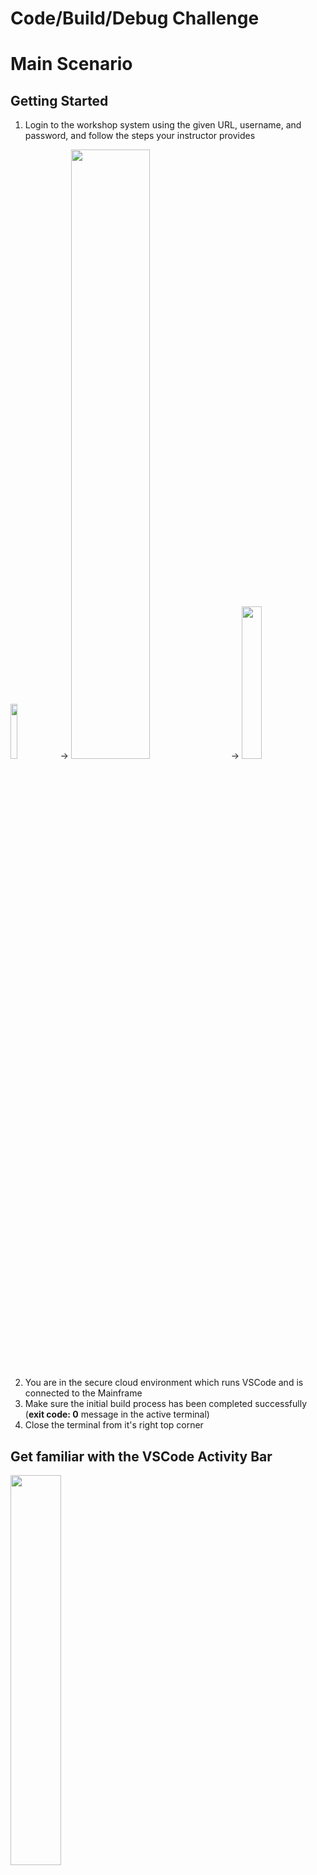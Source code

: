 # Code/Build/Debug Challenge
# Main Scenario
## Getting Started

1. Login to the workshop system using the given URL, username, and password, and follow the steps your instructor provides

<img src='images/cloudAccess.png' width='15%'> → <img src='images/workshopStage.png' width='50%'> → <img src='images/workspaceStart.png' width='25%'>

2. You are in the secure cloud environment which runs VSCode and is connected to the Mainframe
3. Make sure the initial build process has been completed successfully (**exit code: 0** message in the active terminal)
4. Close the terminal from it's right top corner

## Get familiar with the VSCode Activity Bar
<img src='images/activityBar.png' width='40%'>

## Run the DOGGOS application
Before making any modifications, it is important to understand how the DOGGOS application currently functions. Running the application allows you to verify its expected behavior, ensuring that all dependencies are properly set up and that the build process was successful. This step helps establish a baseline before making any changes so that you can later compare the output after modifications.

1. Go to Zowe Explorer (Z icon in the VSCode Activity Bar)
2. Hover over the “zosmf” item in the DATA SET section in the sidebar and click on the magnifier icon. Enter CUST0xy.PUBLIC in the search field and hit enter (Note: CUST0xy is the mainframe user ID shared by your instructor)
3. Expand the CUST0xy.PUBLIC.JCL data set and right-click on the RUNDOG
4. Select “Submit Job” menu item, then click "Submit" from the pop-up window 
5. Click on the JOB number in the pop-up message in the right bottom corner to see the JOB output (If the notification disappears, you can access it by clicking the bell icon in the bottom-right corner)
6. Expand the “RUNDOG(JOBxxxxx)” in the JOBS section and click on the RUN:OUTREP to browse the program output (If you cannot expand the job output, repeat this step)
7. The report will show the dog breeds categorized. Any breeds not explicitly listed in the COBOL code will fall into the OTHER category.

## Get DOGGOS application from the PROD environment
Before making any changes, we need to retrieve the DOGGOS application from the production environment. This ensures that we are working with the latest version of the code and have a stable baseline before making modifications. Using the Explorer for Endevor extension in VS Code, we will access the COBOL program from the mapped production environment.

1. Open Explorer for Endevor extension from the Activity Bar
2. Wait for the initialization process to complete
3. Expand **endevor** and **endevor-location**, then wait while the system fetches the elements (Note: The connection and location settings have already been pre-configured)
4. You may see a warning indicating that your development sandbox is empty - this is expected
5. Enable elements from the production environment by using Element Search Mode Selector (components icon)

<img src='images/endevor/end10a.png' width='40%'>

6. Select **Only First Found Elements** mode to display the prod environment elements from up the map in the view

![First Found Search Mode](images/endevor/end10b.png)

7. Locate the DOGGOS application in your VS Code workspace
8. Expand the [MAP] folder to find the COBOL source code associated with your user
9. Right-click the COBOL file, select Edit, and start coding to add a new dog breed

<img src='images/endevor/end11.png' width='30%'>

## Edit&Build the DOGGOS application
Once you have the DOGGOS application from production, it’s time to modify the program. This exercise involves adding a new dog breed to the application so that it is correctly categorized in the execution report. After making the necessary COBOL changes, we will build and upload the modified application to the Endevor development environment.

1. Open the COBOL file and locate the relevant section of code
2. Copy the block of code from lines 59-61 (You can use CTRL+G to jump into the given line number)
3. Paste it after line 61
4. Replace JINGO with another dog breed name (e. g. HUSKY) in the whole pasted block of code
5. Update HUSKY-INDEX-VALUE to 9
6. Update OTHER-INDEX-VALUE to 10
7. Change PIC 9(1) to PIC 9(2) for OTHER-INDEX-VALUE
8. Update the OCCURS value in line 71 to 10
9. Copy the block of code from lines 208-210 and paste it after line 210, replacing JINGO with the new breed you defined
10. Copy the block of code from lines 139-142 and paste it after line 143, again replacing JINGO with the new breed you defined
11. Save your changes using CTRL+S (or COMMAND+S on macOS) and bring the file to your sandbox
12. When prompted, approve the Endevor path to upload the COBOL element

<img src='images/endevor/end-preDefined.png' width='55%'>

13. Enter your mainframe username as the CCID and provide a change comment (e.g., "New breed added")
14. Select **Yes** to generate the object modules

<img src='images/endevor/end-autoGen.png' width='55%'>

15. Wait for upload&fetch elements

## Link the DOGGOS application
Once the application has been edited and built, the next step is to link it. This step ensures that the newly generated object modules are properly connected, allowing the application to execute successfully.

1. Expand the LNK folder and find the element associated with your user under the [MAP] folder, right click and select Edit

<img src='images/endevor/end16.png' width='30%'>

2. Without making any modifications, use CTRL+S (or COMMAND+S) to bring the file to your sandbox
3. When prompted, approve the Endevor path
4. Enter your mainframe username as the CCID and provide a comment (e.g., "Bring link element")
5. Select **Yes** to generate the load modules

<img src='images/endevor/end-autoGen.png' width='55%'>

6. Wait for upload&fetching elements
7. Collapse the [MAP] folders to see the edited LINK element
8. Your Explorer for Endevor tab should now display the successfully linked application:

<img src='images/endevor/end17.png' width='30%'>

## Run the DOGGOS application AFTER the change is made
After modifying, building, and linking the DOGGOS application, it is time to verify that the new dog breed is correctly processed. Running the application allows you to check whether the COBOL changes have been applied successfully and that the program behaves as expected.

1. Go to Zowe Explorer (Z icon in the VSCode Activity Bar)
2. Hover the “zosmf” item in the DATA SET section in the sidebar and click on the magnifier icon. Enter CUST0xy.PUBLIC in the search field and hit enter. Note that CUST0xy is the mainframe user id that is shared by your instructor. 
3. Click on the CUST0xy.PUBLIC.INPUT data set  to edit it
4. Add the following line with the name of the dog breed you chose in the code change (**HUSKY**)

<img src='images/image06.png' width='50%'>

   Please note to enter two records for HUSKY as listed in above screenshot. 

5. Use CTRL+S (or COMMAND+S) to save the change
6. Expand the CUST0xy.PUBLIC.JCL dataset and right-click **NDRUNDOG**
7. Select “Submit Job” menu item, then click "Submit" from the pop-up window
8. Click on the JOB number in the pop-up message at the right bottom corner to see the JOB output (if the notification disappears, you can hit the bell icon from the bottom-right corner to see)
9. Expand the “NDRUNDOG(JOBxxxxx)” in the JOBS section and click on the RUN:OUTREP to browse the program output (If you cannot expand the job output, repeat this step)

The new dog breed “HUSKY” is listed and the counter reports 11 adopted HUSKY dogs. 🎉

## Debug
Bugs can be introduced either during development or when incorrect input data is processed. Debugging helps you analyze and correct such issues by stepping through the code and inspecting variable values. This section will introduce a bug intentionally, and then guide you through using the debugger to identify and fix the issue.

1. Let’s introduce a bug in the program data 🙂 Open the input file again and modify the breed name from “JINGO” to “JINGA”
2. Save your changes using CTRL+S (or COMMAND+S on macOS)
3. Rerun the application repeating the steps in the previous section (from 6th step) 
4. Open the output file and observe that the report is incorrect, the count for JINGO is now 0 and the OTHER category has absorbed the incorrectly named breed
5. Let’s debug the program
6. Open the Debugger Extension by clicking the play icon with a bug <img src='images/image22.png' width='4%'> shortcut: CTRL+SHIFT+D (or COMMAND+SHIFT+D)
7. We already have the debugging session preconfigured for the DOGGOS app. Make sure you are using the Endevor configuration from the dropdown

<img src='images/endevor/end20.png' width='35%'>

8. Click the play button to start the debugging

<img src='images/image10.png' width='50%'>

9. You will be asked for your Mainframe password. It is the same as your  mainframe userID. Now the debugger will fetch the extended source and start the session.

**Let's identify where the error occurs**

10. The report for the JINGO breed was wrong, so let’s put a breakpoint where the value is updated. Let’s find the first place in the code by searching for JINGO with Ctrl+F (CMD+F on Mac). We can see that processing for the JINGO breed is handled by these variables.
11. Let’s find all instances where JINGO-BREED-NAME is referenced by right-clicking on it and selecting Peek → Peek references. Go through the references to find where the amount is updated. It will be around line 238 in the extended source:

![Peek](images/image11.png)

12. Double-click on the 238 line in the editor window to move there.
13. Now set a breakpoint after this condition to see if we get there.

<img src='images/image12.png' width='65%'>

14. The value for OTHER breeds was wrong in the report. Let’s put there a breakpoint as well

<img src='images/image13.png' width='65%'>

15. We now have 2 breakpoints (you can see them in the breakpoints section in the bottom left corner):

<img src='images/image14.png' width='30%'>

16. Now let’s continue the execution by clicking the play button on the left of the debug toolbar (or F5):

<img src='images/image23.png' width='30%'>

17. We can see that while looping through the breeds the debugger skipped the breakpoint on line 239 and stopped at line 245

<img src='images/image16.png' width='65%'>

18. Let’s check the variables. Right-click on the INP-ADOPTED-AMOUNT variable and select “Add to watch”
19. Do the same for the INP-DOG-BREED variable on line 216 to understand which breed is analyzed
20. The watched variables will reveal that JINGA is an incorrect breed name, confirming that the input file is the source of the issue (BTW, a quick way is just to hover over a variable name in your extended source and the value will pop up)

<img src='images/image18.png' width='40%'>

21. Stop the debug session by clicking the stop icon on the debugging toolbar
22. Correct the input file by changing JINGA back to JINGO

![Value](images/image20.png)


# Test Challenge

The activities in this test challenge are:

1. *Generate Test Coverage Report:* Running tests and generating a report to visualize code coverage.
2. *Edit a Test Case:* Modifying a specific test case to change expected outcomes and observing the results.
3. *Add a Test4z Statement to a Test File:* Inserting a Test4z statement into the test code to demonstrate how to use Test4z snippets.

## Generate Test Coverage Report

From the Cloude IDE Window, Select the HamBurger icon on the top left (three horizontal lines) and then 
Select View and Command Palette. Reference screenshot: 

<img src='images/test4z/image_command_palette.png' width='65%'>

Enter “Test4z Run All Tests with Coverage” like on the following screenshot:

<img src='images/test4z/image_command_palette_run_all_tests_cov.png' width='65%'>

This will run the tests and generate the report.

<img src='images/test4z/image_coverage_report.png' width='85%'>

The Code Coverage dashboard will be opened automatically:

<img src='images/test4z/image_report_all_files.png' width='85%'>

To see the statement-level code coverage, click on the `DOGGOS.cbl` file in the report:

<img src='images/test4z/image_statement_level_coverage.png' width='60%'>

## Edit a Test Case

Go to File Explorer (second icon in the VSCode Activity Bar)

Open the [`TDOGGOS.cbl`](DOGGOS/COBTEST/TDOGGOS.cbl#L266) file under `DOGGOS`/`COBTEST` folder and edit the test case.

Find `MOVE 008 TO EXPECTED_ADOPTIONS(1).` and change it to `MOVE 009 TO EXPECTED_ADOPTIONS(1).`.

Save the file

Code after change:

<pre>
       DEFINE_EXPECTED_DATA.
           MOVE <b>009</b> TO EXPECTED_ADOPTIONS(1).
           MOVE 000 TO EXPECTED_ADOPTIONS(2).
</pre>

From the command line (terminal), run the `t4z` command.

Expected output:

```
 FAIL  DOGGOS/COBTEST/TDOGGOS.cbl
  ✓ DOGGOS simple run (123 ms)
  ✕ DOGGOS validate accumulator (436 ms)
      Assertion error: Invalid accumulator value
      SYSOUT:
      THIS PROGRAM WILL CALCULATE AMOUNT OF ADOPTED DOGGOS PER SOME PERIODS OF TIME
      TODAY IS :2024
      Mismatch for index 0000000001
      Actual 008
      Expected 009
  ✓ DOGGOS force open error (141 ms)
  ✓ DOGGOS force read error (570 ms)

Tests Suites: 1 failed, 1 total
Tests:        1 failed, 3 passed, 4 total
Time:         1 s
```

You will observe that the test run is a failure. The actual value is `008` but we have the expected value to be `009`.
Before continuing, revert the change back to:
<pre>
           MOVE <b>008</b> TO EXPECTED_ADOPTIONS(1).
</pre>

Save the file

## Add a Test4z Statement to the Test File

Open the [`TDOGGOS.cbl`](DOGGOS/COBTEST/TDOGGOS.cbl#L136) file under `DOGGOS`/`COBTEST` folder and edit the test case.

Find `Implementation for TEST1`. That will get you to this code:

<pre>
      ********************************************************
      * Implementation for TEST1
      ********************************************************
           ENTRY 'TEST1'
           <small><i>(Place your cursor here)</i></small>
      *    Mock all external resources
           PERFORM MOCK_ADOPTS_FILE
</pre>

Add a new line after `ENTRY 'TEST1'`.
Move the cursor the start of Area B (column 12) and type `t4z me`.
The IntelliSense will offer you possible code completions using the Test4z snippets as you can see in the screenshot:

<img src='images/test4z/image_test1.png' width='50%'>

Select “t4z Message write”.
This will fill in the code for you:

<img src='images/test4z/image_code_snippet.png' width='65%'>

Replace `'Your Message'` with `'Hello Test4z!'` and save the file with code like that:

<pre>
           ENTRY 'TEST1'
           move low-values to I_Message in ZWS_Message
           move '<b>Hello Test4z!</b>' to messageText in ZWS_Message
           call ZTESTUT using ZWS_Message
</pre>

From the command line, run `t4z`. The expected output is:

<pre>
❯ t4z
 PASS  DOGGOS/COBTEST/TDOGGOS.cbl
  ✓ DOGGOS simple run (110 ms)
      <b>Hello Test4z!</b>
  ✓ DOGGOS validate accumulator (500 ms)
  ✓ DOGGOS force open error (410 ms)
  ✓ DOGGOS force read error (680 ms)

Tests Suites: 1 passed, 1 total
Tests:        4 passed, 4 total
Time:         2 s
</pre>
## Summary
This demo scenario demonstrates how to generate a test coverage report, edit a test case, and add Test4z statements to a test file.
